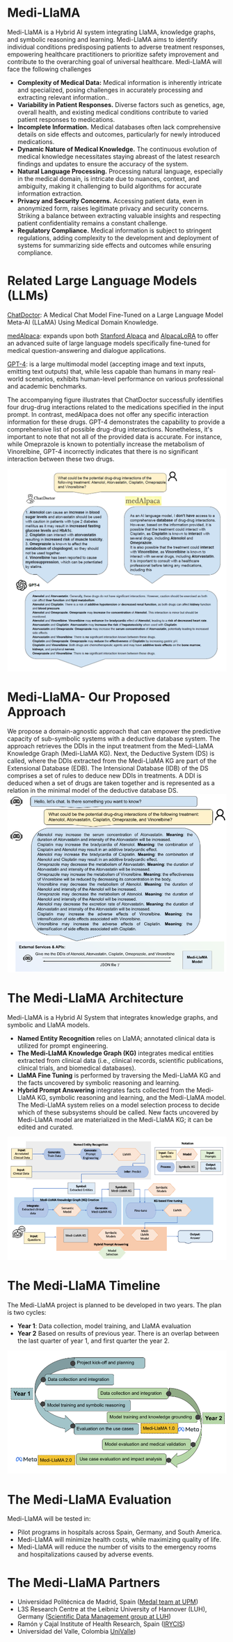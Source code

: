 # Medi-LlaMA

Medi-LlaMA is a Hybrid AI system integrating LlaMA, knowledge graphs, and symbolic reasoning and learning. Medi-LlaMA aims to identify individual conditions predisposing patients to adverse treatment responses, empowering healthcare practitioners to prioritize safety improvement and contribute to the overarching goal of universal healthcare. Medi-LlaMA will face the following challenges

+  **Complexity of Medical Data:** Medical information is inherently intricate and specialized, posing challenges in accurately processing and extracting relevant information..
+  **Variability in Patient Responses.** Diverse factors such as genetics, age, overall health, and existing medical conditions contribute to varied patient responses to medications.
+  **Incomplete Information.** Medical databases often lack comprehensive details on side effects and outcomes, particularly for newly introduced medications.
+  **Dynamic Nature of Medical Knowledge.** The continuous evolution of medical knowledge necessitates staying abreast of the latest research findings and updates to ensure the accuracy of the system.
+  **Natural Language Processing.** Processing natural language, especially in the medical domain, is intricate due to nuances, context, and ambiguity, making it challenging to build algorithms for accurate information extraction.
+  **Privacy and Security Concerns.** Accessing patient data, even in anonymized form, raises legitimate privacy and security concerns. Striking a balance between extracting valuable insights and respecting patient confidentiality remains a constant challenge.
+  **Regulatory Compliance.** Medical information is subject to stringent regulations, adding complexity to the development and deployment of systems for summarizing side effects and outcomes while ensuring compliance.

  
# Related Large Language Models (LLMs)

[ChatDoctor](https://github.com/Kent0n-Li/ChatDoctor): A Medical Chat Model Fine-Tuned on a Large Language Model Meta-AI (LLaMA) Using Medical Domain Knowledge.

[medAlpaca](https://github.com/kbressem/medAlpaca): expands upon both [Stanford Alpaca](https://github.com/tatsu-lab/stanford_alpaca) and 
[AlpacaLoRA](https://github.com/tloen/alpaca-lora) to offer an advanced suite of large language 
models specifically fine-tuned for medical question-answering and dialogue applications.

[GPT-4](https://openai.com/research/gpt-4): is a large multimodal model (accepting image and text inputs, emitting text outputs) that, while less capable than humans in many real-world scenarios, exhibits human-level performance on various professional and academic benchmarks.

The accompanying figure illustrates that ChatDoctor successfully identifies four drug-drug interactions related to the medications specified in the input prompt. In contrast, medAlpaca does not offer any specific interaction information for these drugs. GPT-4 demonstrates the capability to provide a comprehensive list of possible drug-drug interactions. Nonetheless, it's important to note that not all of the provided data is accurate. For instance, while Omeprazole is known to potentially increase the metabolism of Vinorelbine, GPT-4 incorrectly indicates that there is no significant interaction between these two drugs.

![Baselines](demo/baselines.png)


# Medi-LlaMA- Our Proposed Approach 
We propose a domain-agnostic approach that can empower the predictive capacity of sub-symbolic systems with a deductive database system.
The approach retrieves the DDIs in the input treatment from the Medi-LlaMA Knowledge Graph (Medi-LlaMA KG). Next, the Deductive System (DS) is called, where the DDIs extracted from the Medi-LlaMA KG are part of the Extensional Database (EDB). The Intensional Database (IDB) of the DS comprises a set of rules to deduce new DDIs in treatments. A DDI is deduced when a set of drugs are taken together and is represented as a relation in the minimal model of the deductive database DS.
![Proposed Approach](demo/mochup_DDIs.png)

# The Medi-LlaMA Architecture
Medi-LlaMA is a Hybrid AI System that integrates knowledge graphs, and symbolic and LlaMA models.
+  **Named Entity Recognition** relies on LlaMA; annotated clinical data is utilized for prompt engineering.
+  **The Medi-LlaMA Knowledge Graph (KG)** integrates medical entities extracted from clinical data (i.e., clinical records, scientific publications, clinical trials, and biomedical databases).
+  **LlaMA Fine Tuning** is performed by traversing the Medi-LlaMA KG and the facts uncovered by symbolic reasoning and learning.
+  **Hybrid Prompt Answering** integrates facts collected from the Medi-LlaMA KG, symbolic reasoning and learning, and the Medi-LlaMA model. The Medi-LlaMA system relies on a model selection process to decide which of these subsystems should be called. New facts uncovered by Medi-LlaMA model are materialized in the Medi-LlaMA KG; it can be edited and curated. 

<p align="center">
  <img src="demo/Medi-LlaMA.png" alt="Architecture">
</p>

# The Medi-LlaMA Timeline
The Medi-LlaMA project is planned to be developed in two years. The plan is two cycles:
+  **Year 1**: Data collection, model training, and LlaMA evaluation
+  **Year 2** Based on results of previous year.
There is an overlap between the last quarter of year 1, and first quarter the year 2.

<p align="center">
  <img src="demo/ProjectTiming.png" alt="Timeline" width="800">
</p>

# The Medi-LlaMA Evaluation
Medi-LlaMA will be tested in:
+  Pilot programs in hospitals across Spain, Germany, and South America.
+  Medi-LlaMA will minimize health costs, while maximizing quality of life.
+  Medi-LlaMA will reduce the number of visits to the emergency rooms and hospitalizations caused by adverse events.

# The Medi-LlaMA Partners
+  Universidad Politécnica de Madrid, Spain ([Medal team at UPM](https://medal.ctb.upm.es/))
+  L3S Research Centre at the Leibniz University of Hannover (LUH), Germany ([Scientific Data Management group at LUH](https://www.idas.uni-hannover.de/de/sdm))
+  Ramón y Cajal Institute of Health Research, Spain ([IRYCIS](https://eatris.eu/institutes/instituto-ramon-y-cajal-irycis/)) 
+  Universidad del Valle, Colombia [UniValle](https://www.univalle.edu.co/)) 

